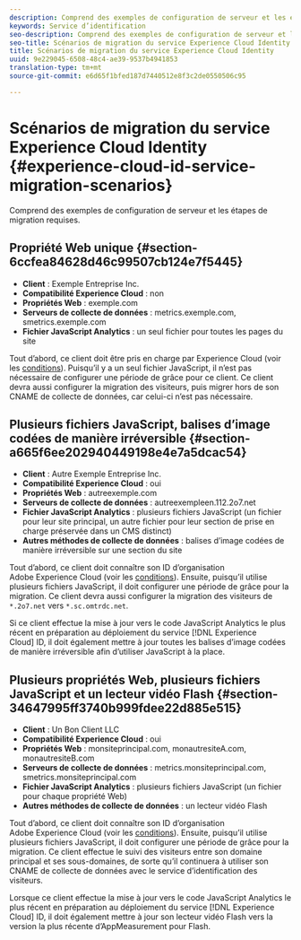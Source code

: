 ```yaml
---
description: Comprend des exemples de configuration de serveur et les étapes de migration requises.
keywords: Service d’identification
seo-description: Comprend des exemples de configuration de serveur et les étapes de migration requises.
seo-title: Scénarios de migration du service Experience Cloud Identity
title: Scénarios de migration du service Experience Cloud Identity
uuid: 9e229045-6508-48c4-ae39-9537b4941853
translation-type: tm+mt
source-git-commit: e6d65f1bfed187d7440512e8f3c2de0550506c95

---
```



# Scénarios de migration du service Experience Cloud Identity {#experience-cloud-id-service-migration-scenarios}

Comprend des exemples de configuration de serveur et les étapes de migration requises.

## Propriété Web unique {#section-6ccfea84628d46c99507cb124e7f5445}

* **Client** : Exemple Entreprise Inc.
* **Compatibilité Experience Cloud** : non
* **Propriétés Web** : exemple.com
* **Serveurs de collecte de données** : metrics.exemple.com, smetrics.exemple.com
* **Fichier JavaScript Analytics** : un seul fichier pour toutes les pages du site

Tout d’abord, ce client doit être pris en charge par Experience Cloud (voir les [conditions](../../reference/requirements.md)). Puisqu’il y a un seul fichier JavaScript, il n’est pas nécessaire de configurer une période de grâce pour ce client. Ce client devra aussi configurer la migration des visiteurs, puis migrer hors de son CNAME de collecte de données, car celui-ci n’est pas nécessaire.

## Plusieurs fichiers JavaScript, balises d’image codées de manière irréversible {#section-a665f6ee202940449198e4e7a5dcac54}

* **Client** : Autre Exemple Entreprise Inc.
* **Compatibilité Experience Cloud** : oui
* **Propriétés Web** : autreexemple.com
* **Serveurs de collecte de données** : autreexempleen.112.2o7.net
* **Fichier JavaScript Analytics** : plusieurs fichiers JavaScript (un fichier pour leur site principal, un autre fichier pour leur section de prise en charge préservée dans un CMS distinct)
* **Autres méthodes de collecte de données** : balises d’image codées de manière irréversible sur une section du site

Tout d’abord, ce client doit connaître son ID d’organisation Adobe Experience Cloud (voir les [conditions](../../reference/requirements.md)). Ensuite, puisqu’il utilise plusieurs fichiers JavaScript, il doit configurer une période de grâce pour la migration. Ce client devra aussi configurer la migration des visiteurs de `*.2o7.net` vers `*.sc.omtrdc.net`.

Si ce client effectue la mise à jour vers le code JavaScript Analytics le plus récent en préparation au déploiement du service [!DNL Experience Cloud] ID, il doit également mettre à jour toutes les balises d’image codées de manière irréversible afin d’utiliser JavaScript à la place.

## Plusieurs propriétés Web, plusieurs fichiers JavaScript et un lecteur vidéo Flash {#section-34647995ff3740b999fdee22d885e515}

* **Client** : Un Bon Client LLC
* **Compatibilité Experience Cloud** : oui
* **Propriétés Web** : monsiteprincipal.com, monautresiteA.com, monautresiteB.com
* **Serveurs de collecte de données** : metrics.monsiteprincipal.com, smetrics.monsiteprincipal.com
* **Fichier JavaScript Analytics** : plusieurs fichiers JavaScript (un fichier pour chaque propriété Web)
* **Autres méthodes de collecte de données** : un lecteur vidéo Flash

Tout d’abord, ce client doit connaître son ID d’organisation Adobe Experience Cloud (voir les [conditions](../../reference/requirements.md)). Ensuite, puisqu’il utilise plusieurs fichiers JavaScript, il doit configurer une période de grâce pour la migration. Ce client effectue le suivi des visiteurs entre son domaine principal et ses sous-domaines, de sorte qu’il continuera à utiliser son CNAME de collecte de données avec le service d’identification des visiteurs.

Lorsque ce client effectue la mise à jour vers le code JavaScript Analytics le plus récent en préparation au déploiement du service [!DNL Experience Cloud] ID, il doit également mettre à jour son lecteur vidéo Flash vers la version la plus récente d’AppMeasurement pour Flash.
